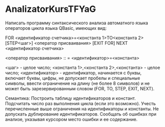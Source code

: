 # AnalizatorKursTFYaG
 
Написать программу синтаксического анализа автоматного языка операторов цикла языка QBasic, имеющих вид:

FOR <идентификатор счетчика>=<константа 1>TO<константа 2>[STEP<шаг>]
         <оператор присваивания>
         [EXIT FOR]
NEXT <идентификатор счетчика>

<оператор присваивания> :: = <идентификатор>=<константа>

<шаг> - целое число;
<константа 1>,<константа 2>,<константа> - целое число;
<идентификатор> - идентификатор, начинается с буквы, включает буквы, цифры, не допускает пробелы и специальные символы, ввести ограничение на длину (не более 8 символов) и не может быть зарезервированным словом (FOR, TO, STEP, EXIT, NEXT).

Семантика:
Построить таблицу идентификаторов и констант. Подсчитать число раз выполнения цикла (если это возможно). Учесть перечисленные выше ограничения на идентификаторы и константы. Не допускать дублирование идентификаторов.
Сообщать об ошибках при анализе, указывая курсором место ошибки и ее содержание.
